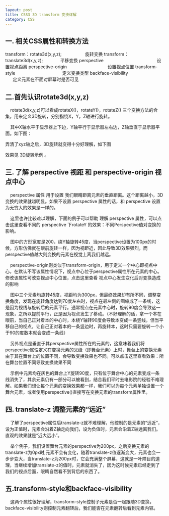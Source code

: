```yaml
---
layout: post
title: CSS3 3D transform 变换详解
category: CSS
---
```


## 一. 相关CSS属性和转换方法
transform：rotate3d(x,y,z);                   旋转变换
transform：translate3d(x,y,z);              平移变换
perspective                                           设置视点距离
perspective-origin                                 设置视点位置
transform-style                                      定义变换类型
backface-visibility                                  定义元素在不面对屏幕时是否可见

## 二.首先认识rotate3d(x,y,z)
    rotate3d(x,y,z)可以看成rotateX()，rotateY()，rotateZ() 三个变换方法的合集，用来定义3D旋转，分别指绕X，Y，Z轴进行旋转。

    其中X轴水平于显示器上下边，Y轴平行于显示器左右边，Z轴垂直于显示器平面。如下图：



弄清了xyz轴之后，3D旋转就变得十分好理解，如下图











效果见 3D旋转示例 。

## 三. 了解 perspective 视距 和 perspective-origin 视点中心
    perspective 属性 用于设置 我们眼睛距离元素的垂直距离。这个距离越小，3D变换的效果就越明显。如果不设置 perspective 属性的话，和 perspective 设置为无穷大的效果是一样的。

    这里也许比较难以理解，下面的例子可以帮助 理解 perspective 属性，可以点击这里查看不同的 perspective 下rotateY 的效果：不同Perspective值对变换的影响。



    图中的方形宽度是200，绕Y轴旋转45度，当perspective设置为100px的时候，方形仿佛就在眼前旋转一样，因为视距近，因此导致3D效果强烈，而perspective值越大则变换的元素在视觉上离我们越远。

    perspective-origin则类似于transform-origin，用于定义一个中心即视点中心，在默认不写该属性情况下，视点中心位于perspective属性所在元素的中心。修改该属性可改变视点中心位置，点击这里查看 视点中心发生变化后对变换造成的影响

    图中三个元素均旋转45度，视距均为300px，但最终效果却有所不同，调整变换角度，发现在旋转角度达到70度左右时，视点在最左侧的图缩成了一条线，这是因为视线与旋转后的元素平行。通常视点在元素中心时，旋转90度会导致这一现象，之所以提前平行，正是因为视点发生了移动。（不好理解的话，拿一个本在眼前，当自己正对着本的中心时，本绕Y轴转90度会导致本变成一条竖线，但当平移自己的视点，让自己正对着本的一条竖边时，再旋转本，这时只需要旋转一个小于90的度数本就会变成一条线）



    另外视点是垂直于其perspective属性所在的元素的，这意味着我们将perspective属性定义在变换元素的父级（即舞台元素）上时，舞台上的变换元素由于其在舞台上的位置不同，会导致变换效果也不同。可以点击这里查看效果：所在舞台位置不同导致变换效果不同

    示例中元素均在灰色的舞台上Y旋转90度，只有位于舞台中心的元素变成一条线消失了，其余元素仍有一部分可以被看到，结合我们平时去电影院的经验不难理解。如果我们想让每个元素的变换效果都一样，我们可以为每个元素单独设置一个舞台元素，或者使用perspective()直接写在变换元素的transform属性里。

## 四. translate-z 调整元素的“远近”
    了解了perspective属性后translate-z就不难理解，他控制的是元素的“远近”，设为正值时，元素会沿着Z轴走向我们，设为负值时，元素会沿着Z轴远离我们。直观的效果就是“近大远小”。

    举个例子，我们设置舞台元素的perspective为200px，之后变换元素的translate-z为0px时,元素不会有变化，随着translate-z值逐渐变大，元素也会一步步变大，当translate-z为200px时，它会充满整个屏幕，这就是一叶障目的道理，当继续增加translate-z的值时，元素就消失了，因为这时候元素已经走到了我们的视点后面，眼睛自然看不到背后的东西了。

## 五.transform-style和backface-visibility
    这两个属性很好理解，transform-style控制子元素是否一起跟随3D变换，backface-visibility则控制元素翻转后，我们能否在元素翻转后看到元素内容。